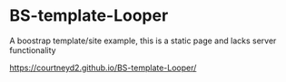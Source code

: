 # BS-template-Looper

A boostrap template/site example, this is a static page and lacks server functionality

https://courtneyd2.github.io/BS-template-Looper/
